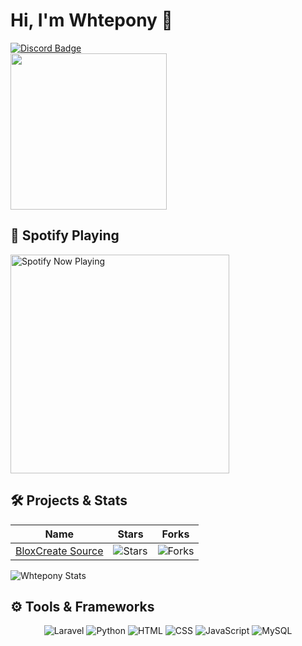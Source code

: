 # Hi, I'm Whtepony 👋

<p>
  <a href="https://discordapp.com/users/143100394627792897">
    <img src="https://img.shields.io/badge/Discord-7289DA?style=for-the-badge&logo=discord&logoColor=white" alt="Discord Badge">
  </a>
  <br>
  <img src="https://static.wikia.nocookie.net/themiddle/images/c/ce/Tumblr_o96nhfT5Fi1rt41g1o1_500.gif/revision/latest/scale-to-width-down/500?cb=20231028133904" width="250">
</p>

## 🎵 Spotify Playing

<p>
  <img src="https://spotify-now-playing-seven-beta.vercel.app/api/spotify?background_color=0d1117&border_color=ffffff" alt="Spotify Now Playing" width="350" />
</p>

## 🛠️ Projects & Stats

<p>
  <table>
    <thead>
      <tr>
        <th><b>Name</b></th>
        <th><b>Stars</b></th>
        <th><b>Forks</b></th>
      </tr>
    </thead>
    <tbody>
      <tr>
        <td><a href="https://github.com/whtepony/BloxCreate-Source">BloxCreate Source</a></td>
        <td><img alt="Stars" src="https://img.shields.io/github/stars/whtepony/BloxCreate-Source?style=flat-square&labelColor=343b41"/></td>
        <td><img alt="Forks" src="https://img.shields.io/github/forks/whtepony/BloxCreate-Source?style=flat-square&labelColor=343b41"/></td>
      </tr>
    </tbody>
  </table>

  <p>
    <img src="https://github-readme-stats-sigma-ten-42.vercel.app/api?username=whtepony&show_icons=true&theme=gotham" alt="Whtepony Stats" />
  </p>
</p>

## ⚙️ Tools & Frameworks

<p align="center">
  <img alt="Laravel" src="https://img.shields.io/badge/Laravel-FF2D20?style=for-the-badge&logo=laravel&logoColor=white" />
  <img alt="Python" src="https://img.shields.io/badge/Python-3776AB?style=for-the-badge&logo=python&logoColor=white" />
  <img alt="HTML" src="https://img.shields.io/badge/HTML-239120?style=for-the-badge&logo=html5&logoColor=white" />
  <img alt="CSS" src="https://img.shields.io/badge/CSS-239120?style=for-the-badge&logo=css3&logoColor=white" />
  <img alt="JavaScript" src="https://img.shields.io/badge/JavaScript-F7DF1E?style=for-the-badge&logo=javascript&logoColor=black" />
  <img alt="MySQL" src="https://img.shields.io/badge/MySQL-00000F?style=for-the-badge&logo=mysql&logoColor=white" />
</p>
